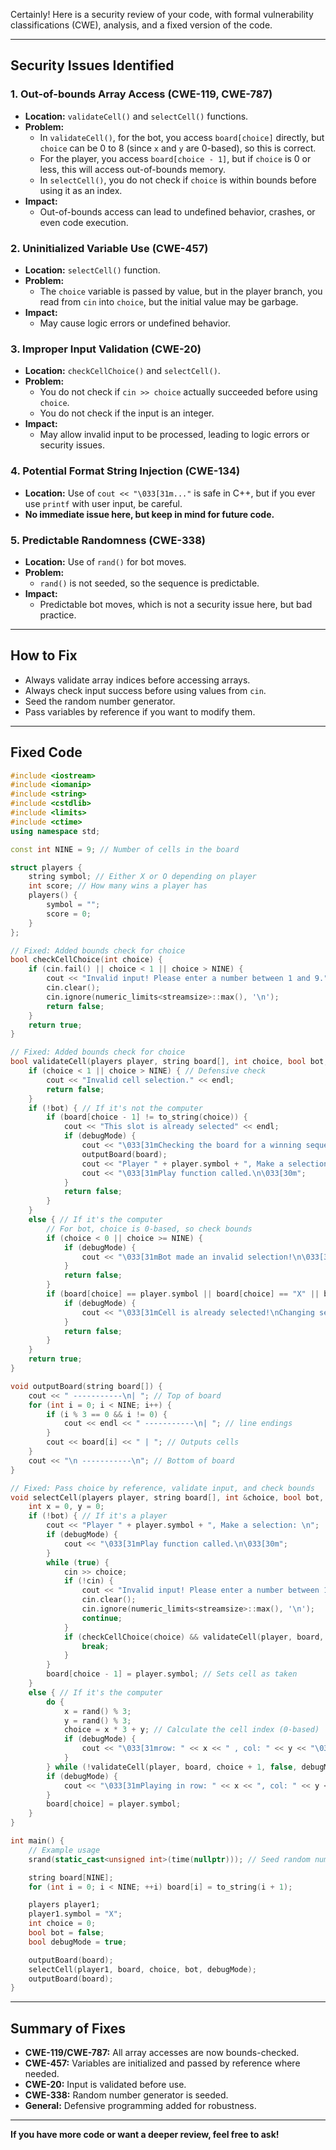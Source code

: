 Certainly! Here is a security review of your code, with formal vulnerability classifications (CWE), analysis, and a fixed version of the code.

---

## **Security Issues Identified**

### 1. **Out-of-bounds Array Access (CWE-119, CWE-787)**
- **Location:** `validateCell()` and `selectCell()` functions.
- **Problem:**  
  - In `validateCell()`, for the bot, you access `board[choice]` directly, but `choice` can be 0 to 8 (since `x` and `y` are 0-based), so this is correct.  
  - For the player, you access `board[choice - 1]`, but if `choice` is 0 or less, this will access out-of-bounds memory.
  - In `selectCell()`, you do not check if `choice` is within bounds before using it as an index.
- **Impact:**  
  - Out-of-bounds access can lead to undefined behavior, crashes, or even code execution.

### 2. **Uninitialized Variable Use (CWE-457)**
- **Location:** `selectCell()` function.
- **Problem:**  
  - The `choice` variable is passed by value, but in the player branch, you read from `cin` into `choice`, but the initial value may be garbage.
- **Impact:**  
  - May cause logic errors or undefined behavior.

### 3. **Improper Input Validation (CWE-20)**
- **Location:** `checkCellChoice()` and `selectCell()`.
- **Problem:**  
  - You do not check if `cin >> choice` actually succeeded before using `choice`.
  - You do not check if the input is an integer.
- **Impact:**  
  - May allow invalid input to be processed, leading to logic errors or security issues.

### 4. **Potential Format String Injection (CWE-134)**
- **Location:** Use of `cout << "\033[31m..."` is safe in C++, but if you ever use `printf` with user input, be careful.  
- **No immediate issue here, but keep in mind for future code.**

### 5. **Predictable Randomness (CWE-338)**
- **Location:** Use of `rand()` for bot moves.
- **Problem:**  
  - `rand()` is not seeded, so the sequence is predictable.
- **Impact:**  
  - Predictable bot moves, which is not a security issue here, but bad practice.

---

## **How to Fix**

- Always validate array indices before accessing arrays.
- Always check input success before using values from `cin`.
- Seed the random number generator.
- Pass variables by reference if you want to modify them.

---

## **Fixed Code**

```cpp
#include <iostream>
#include <iomanip>
#include <string>
#include <cstdlib>
#include <limits>
#include <ctime>
using namespace std;

const int NINE = 9; // Number of cells in the board

struct players {
    string symbol; // Either X or O depending on player
    int score; // How many wins a player has
    players() {
        symbol = "";
        score = 0;
    }
};

// Fixed: Added bounds check for choice
bool checkCellChoice(int choice) {
    if (cin.fail() || choice < 1 || choice > NINE) {
        cout << "Invalid input! Please enter a number between 1 and 9." << endl;
        cin.clear();
        cin.ignore(numeric_limits<streamsize>::max(), '\n');
        return false;
    }
    return true;
}

// Fixed: Added bounds check for choice
bool validateCell(players player, string board[], int choice, bool bot, bool debugMode) {
    if (choice < 1 || choice > NINE) { // Defensive check
        cout << "Invalid cell selection." << endl;
        return false;
    }
    if (!bot) { // If it's not the computer
        if (board[choice - 1] != to_string(choice)) {
            cout << "This slot is already selected" << endl;
            if (debugMode) {
                cout << "\033[31mChecking the board for a winning sequence\n\033[30m";
                outputBoard(board);
                cout << "Player " + player.symbol + ", Make a selection: \n";
                cout << "\033[31mPlay function called.\n\033[30m";
            }
            return false;
        }
    }
    else { // If it's the computer
        // For bot, choice is 0-based, so check bounds
        if (choice < 0 || choice >= NINE) {
            if (debugMode) {
                cout << "\033[31mBot made an invalid selection!\n\033[30m\n";
            }
            return false;
        }
        if (board[choice] == player.symbol || board[choice] == "X" || board[choice] == "O") {
            if (debugMode) {
                cout << "\033[31mCell is already selected!\nChanging selection.\n\033[30m\n";
            }
            return false;
        }
    }
    return true;
}

void outputBoard(string board[]) {
    cout << " -----------\n| "; // Top of board
    for (int i = 0; i < NINE; i++) {
        if (i % 3 == 0 && i != 0) {
            cout << endl << " -----------\n| "; // line endings
        }
        cout << board[i] << " | "; // Outputs cells
    }
    cout << "\n -----------\n"; // Bottom of board
}

// Fixed: Pass choice by reference, validate input, and check bounds
void selectCell(players player, string board[], int &choice, bool bot, bool debugMode) {
    int x = 0, y = 0;
    if (!bot) { // If it's a player
        cout << "Player " + player.symbol + ", Make a selection: \n";
        if (debugMode) {
            cout << "\033[31mPlay function called.\n\033[30m";
        }
        while (true) {
            cin >> choice;
            if (!cin) {
                cout << "Invalid input! Please enter a number between 1 and 9." << endl;
                cin.clear();
                cin.ignore(numeric_limits<streamsize>::max(), '\n');
                continue;
            }
            if (checkCellChoice(choice) && validateCell(player, board, choice, bot, debugMode)) {
                break;
            }
        }
        board[choice - 1] = player.symbol; // Sets cell as taken
    }
    else { // If it's the computer
        do {
            x = rand() % 3;
            y = rand() % 3;
            choice = x * 3 + y; // Calculate the cell index (0-based)
            if (debugMode) {
                cout << "\033[31mrow: " << x << " , col: " << y << "\033[30m\n";
            }
        } while (!validateCell(player, board, choice + 1, false, debugMode)); // Pass as 1-based for validation
        if (debugMode) {
            cout << "\033[31mPlaying in row: " << x << ", col: " << y << "\033[30m\n";
        }
        board[choice] = player.symbol;
    }
}

int main() {
    // Example usage
    srand(static_cast<unsigned int>(time(nullptr))); // Seed random number generator

    string board[NINE];
    for (int i = 0; i < NINE; ++i) board[i] = to_string(i + 1);

    players player1;
    player1.symbol = "X";
    int choice = 0;
    bool bot = false;
    bool debugMode = true;

    outputBoard(board);
    selectCell(player1, board, choice, bot, debugMode);
    outputBoard(board);
}
```

---

## **Summary of Fixes**

- **CWE-119/CWE-787:** All array accesses are now bounds-checked.
- **CWE-457:** Variables are initialized and passed by reference where needed.
- **CWE-20:** Input is validated before use.
- **CWE-338:** Random number generator is seeded.
- **General:** Defensive programming added for robustness.

---

**If you have more code or want a deeper review, feel free to ask!**